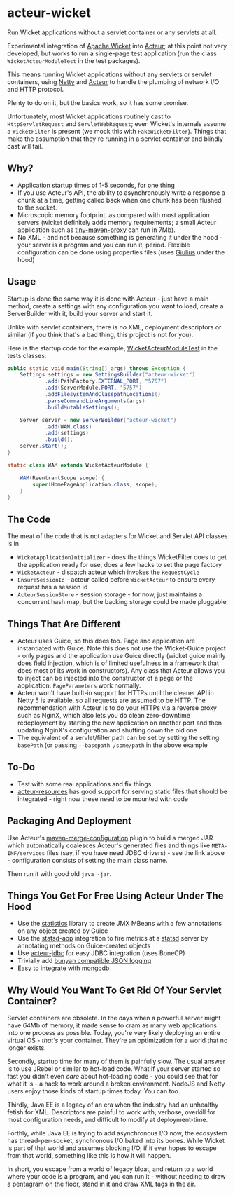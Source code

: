 acteur-wicket
=============

Run Wicket applications without a servlet container or any servlets at all.

Experimental integration of [Apache Wicket](http://wicket.apache.org) into 
[Acteur](http://timboudreau.com/blog/updatedActeur/read);  at this point not very
developed, but works to run a single-page test application
(run the class `WicketActeurModuleTest` in the test packages).

This means running Wicket applications without any servlets or servlet containers,
using [Netty](http://netty.io) and [Acteur](http://timboudreau.com/blog/updatedActeur/read)
to handle the plumbing of network I/O and HTTP protocol.

Plenty to do on it, but the basics work, so it has some promise.

Unfortunately, most Wicket applications routinely cast to `HttpServletRequest`
and `ServletWebRequest`;  even Wicket's internals assume a `WicketFilter` is
present (we mock this with `FakeWicketFilter`).  Things that make the assumption
that they're running in a servlet container and blindly cast will fail.


Why?
----

 * Application startup times of 1-5 seconds, for one thing
 * If you use Acteur's API, the ability to asynchronously write a response a chunk at a time, getting called
back when one chunk has been flushed to the socket.
 * Microscopic memory footprint, as compared with most application servers
(wicket definitely adds memory requirements;  a small Acteur application such
as [tiny-maven-proxy](https://github.com/timboudreau/tiny-maven-proxy) can run
in 7Mb).
 * No XML - and not because something is generating it under the hood - your
server is a program and you can run it, period.  Flexible configuration can be
done using properties files (uses [Giulius](https://github.com/timboudreau/giulius) under the hood)


Usage
-----

Startup is done the same way it is done with Acteur - just have a main method,
create a settings with any configuration you want to load, create a ServerBuilder
with it, build your server and start it.

Unlike with servlet containers, there is *no* XML, deployment descriptors
or similar (if you think that's a bad thing, this project is not for you).

Here is the startup code for the example, 
[WicketActeurModuleTest](https://github.com/timboudreau/acteur-wicket/blob/master/acteur-wicket/src/test/java/com/mastfrog/acteur/wicket/WicketActeurModuleTest.java#L42) in the
tests classes:

```java
public static void main(String[] args) throws Exception {
    Settings settings = new SettingsBuilder("acteur-wicket")
            .add(PathFactory.EXTERNAL_PORT, "5757")
            .add(ServerModule.PORT, "5757")
            .addFilesystemAndClasspathLocations()
            .parseCommandLineArguments(args)
            .buildMutableSettings();

    Server server = new ServerBuilder("acteur-wicket")
            .add(WAM.class)
            .add(settings)
            .build();
    server.start();
}

static class WAM extends WicketActeurModule {

    WAM(ReentrantScope scope) {
        super(HomePageApplication.class, scope);
    }
}
```


The Code
--------

The meat of the code that is not adapters for Wicket and Servlet API classes is in

 * `WicketApplicationInitializer` - does the things WicketFilter does to get
the application ready for use, does a few hacks to set the page factory
 * `WicketActeur` - dispatch acteur which invokes the `RequestCycle`
 * `EnsureSessionId` - acteur called before `WicketActeur` to ensure every request has a session id
 * `ActeurSessionStore` - session storage - for now, just maintains a concurrent hash map, but the backing
storage could be made pluggable


Things That Are Different
-------------------------

 * Acteur uses Guice, so this does too.  Page and application are instantiated with Guice.  Note
this does not use the Wicket-Guice project - only pages and the application use Guice directly
(wicket guice mainly does field injection, which is of limited usefulness in a framework that does
most of its work in constructors).  Any class that Acteur allows you to inject can be injected
into the constructor of a page or the application.  `PageParameters` work normally.
 * Acteur won't have built-in support for HTTPs until the cleaner API in Netty 5 is available, so
all requests are assumed to be HTTP.  The recommendation with Acteur is to do your HTTPs via a
reverse proxy such as NginX, which also lets you do clean zero-downtime redeployment by starting
the new application on another port and then updating NginX's configuration and shutting down the
old one
 * The equivalent of a servlet/filter path can be set by setting the setting `basePath` (or passing
`--basepath /some/path` in the above example


To-Do
-----

 * Test with some real applications and fix things
 * [acteur-resources](https://github.com/timboudreau/acteur/tree/master/acteur-resources) has good 
support for serving static files that should be integrated - right now these need to be mounted with code


Packaging And Deployment
------------------------

Use Acteur's [maven-merge-configuration](https://github.com/timboudreau/tiny-maven-proxy/blob/master/pom.xml#L103)
plugin to build a merged JAR which automatically coalesces Acteur's generated files and things like
`META-INF/services` files (say, if you have need JDBC drivers) - see the link above - configuration consists
of setting the main class name.

Then run it with good old `java -jar`.


Things You Get For Free Using Acteur Under The Hood
---------------------------------------------------

 * Use the [statistics](https://github.com/timboudreau/giulius-web/tree/master/statistics) library to create
JMX MBeans with a few annotations on any object created by Guice
 * Use the [statsd-aop](https://github.com/timboudreau/giulius-web/tree/master/statsd-aop) integration to
fire metrics at a [statsd](https://github.com/etsy/statsd/) server by annotating methods on Guice-created objects
 * Use [acteur-jdbc](https://github.com/timboudreau/acteur/tree/master/acteur-jdbc) for easy JDBC integration (uses BoneCP)
 * Trivially add [bunyan compatible JSON logging](https://github.com/timboudreau/bunyan-java)
 * Easy to integrate with [mongodb](https://github.com/timboudreau/acteur/tree/master/acteur-mongo)


Why Would You Want To Get Rid Of Your Servlet Container?
--------------------------------------------------------

Servlet containers are obsolete.  In the days when a powerful server might have 64Mb of memory, it made sense
to cram as many web applications into one process as possible.  Today, you're very likely deploying an entire
virtual OS - *that's* your container.  They're an optimization for a world that no longer exists.

Secondly, startup time for many of them is painfully slow.  The usual answer is to use JRebel or similar to
hot-load code.  What if your server started so fast you didn't even *care* about hot-loading code - you could
see that for what it is - a hack to work around a broken environment.  NodeJS and Netty users enjoy those kinds
of startup times today.  You can too.

Thirdly, Java EE is a legacy of an era when the industry had an unhealthy fetish for XML.  Descriptors are
painful to work with, verbose, overkill for most configuration needs, and difficult to modify at deployment-time.

Forthly, while Java EE is trying to add asynchronous I/O now, the ecosystem has thread-per-socket, synchronous I/O
baked into its bones.  While Wicket is part of that world and assumes blocking I/O, if it ever hopes to escape
from that world, something like this is how it will happen.

In short, you escape from a world of legacy bloat, and return to a world where your code is a program, and you
can run it - without needing to draw a pentagram on the floor, stand in it and draw XML tags in the air.
